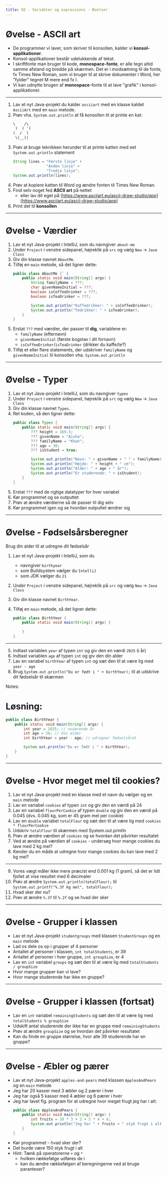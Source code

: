```yaml
---
title: 02 - Variabler og expressions - Øvelser
---
```


# Øvelse - ASCII art
- De programmer vi laver, som skriver til konsollen, kalder vi **konsol-applikationer**. 
- Konsol-applikationer består udelukkende af tekst.
- I skriftfonte man bruger til kode, **monospace-fonte**, er alle tegn altid samme afstand og bredde på skærmen. Det er i modsætning til de fonte, fx Times New Roman, som vi bruger til at skrive dokumenter i Word, her "fylder" tegnet M mere end fx l.
- Vi kan udnytte brugen af **monospace**-fonte til at lave "grafik" i konsol-applikationer.

***

1. Lav et nyt Java-projekt du kalder `asciiart` med en klasse kaldet `AsciiArt` med en `main` metode.
2. Prøv vha. `System.out.println` at få konsollen til at printe en kat:
    ```txt
    \    /\
     )  ( ')
    (  /  )
     \(__)|
    ```
3. Prøv at bruge teknikken herunder til at printe katten med eet `System.out.println` statement
    ```java
    String lines = "Første linje" +
                   "Anden linje" +
                   "Tredje linje";
    System.out.println(lines);
5. Prøv at kopiere katten til Word og ændre fonten til Times New Roman.
4. Find selv noget fed **ASCII art** på nettet
    - eller lav dit eget på [https://www.asciiart.eu/ascii-draw-studio/app](https://www.asciiart.eu/ascii-draw-studio/app)
5. Print det til **konsollen**

---

# Øvelse - Værdier

1. Lav et nyt Java-projekt i IntelliJ, som du navngiver `about-me`
2. Under `Project` i venstre sidepanel, højreklik på `src` og vælg `New` -> `Java Class`
3. Giv din klasse navnet `AboutMe`.
4. Tilføj en `main` metode, så det ligner dette:
    ```java
    public class AboutMe {` {
        public static void main(String[] args) {
            String familyName = ???;
            char givenNameInitial = ???;
            boolean isCoffeeDrinker = ???;
            boolean isTeaDrinker = ???;

            System.out.println("Kaffedrikker: " + isCoffeeDrinker);
            System.out.println("Tedrikker: " + isTeaDrinker);
        }
    }
    ```
5. Erstat `???` med værdier, der passer til **dig**, variablene er:
    - `familyName` (efternavn)
    - `givenNameInitial` (første bogstav i dit fornavn)
    - `isCoffeeDrinker`/`isTeaDrinker` (drikker du kaffe/te?)
6. Tilføj et eller flere statements, der udskriver `familyName` og `givenNameInitial` til konsollen vha. `System.out.println`

---

# Øvelse - Typer

1. Lav et nyt Java-projekt i IntelliJ, som du navngiver `types`
2. Under `Project` i venstre sidepanel, højreklik på `src` og vælg `New` -> `Java Class`
3. Giv din klasse navnet `Types`.
4. Ret koden, så den ligner dette:
    ```java
    public class Types {
        public static void main(String[] args) {
            ??? height = 169.5;
            ??? givenName = "Aisha";
            ??? familyName = "Khan";
            ??? age = 30;
            ??? isStudent = true;

            System.out.println("Navn: " + givenName + " " + familyName);
            System.out.println("Højde: " + height + " cm");
            System.out.println("Alder: " + age + " år");
            System.out.println("Er studerende: " + isStudent);
        }
    }
    ```
5. Erstat `???` med de rigtige datatyper for hver variabel
6. Kør programmet og se outputtet
7. Prøv at ændre værdierne så de passer til dig selv
8. Kør programmet igen og se hvordan outputtet ændrer sig

---

# Øvelse - Fødselsårsberegner

Brug din alder til at udregne dit fødselsår

1. Lav et nyt Java-projekt i IntelliJ, som du 
    -   navngiver `birthyear`
    -   som Buildsystem vælger du `IntelliJ`
    -   som JDK vælger du `21`

2. Under `Project` i venstre sidepanel, højreklik på `src` og vælg `New` -> `Java Class`
3. Giv din klasse navnet `BirthYear`.
4. Tilføj en `main` metode, så det ligner dette:
    ```java
    public class BirthYear {
        public static void main(String[] args) {
            
        }
    }
    ```
---

5. Indtast variablen `year` af typen `int` og giv den en værdi `2025` (i år)
6. Indtast variablen `age` af typen `int` og giv den din alder
7. Lav en variabel `birthYear` af typen `int` og sæt den til at være lig med `year - age`
8. Brug `System.out.println("Du er født i " + birthYear);` til at udskrive dit fødselsår til skærmen

Notes:
# Løsning:
```java
public class BirthYear {
    public static void main(String[] args) {
        int year = 2025; // nuværende år
        int age = 20; // din alder
        int birthYear = year - age; // udregner fødselsåret

        System.out.println("Du er født i " + birthYear);
    }
}
```

---

# Øvelse - Hvor meget mel til cookies?

1. Lav et nyt Java-projekt med en klasse med et navn du vælger og en `main` metode
2. Lav en variabel `cookies` af typen `int` og giv den en værdi på 24
3. Lav en variabel `flourPerCookie` af typen `double` og giv den en værdi på 0.045 (dvs. 0.045 kg, som er 45 gram mel per cookie)
4. Lav en `double` variabel `totalFlour` og sæt den til at være lig med `cookies * flourPerCookie`
5. Udskriv `totalFlour` til skærmen med System.out.println
6. Prøv at ændre værdien af `cookies` og se hvordan det påvirker resultatet
7. Ved at ændre på værdien af `cookies` - undersøg hvor mange cookies du lave med 2 kg mel?
8. Kender du en måde at udregne hvor mange cookies du kan lave med 2 kg mel?

---

9. Vores vægt måler ikke mere præcist end 0.001 kg (1 gram), så det er lidt fjollet at vise resultet med 6 decimaler
10. Prøv at ændre `System.out.println(totalFlour);` til `System.out.printf("%.3f kg mel", totalFlour);`
11. Hvad sker der nu?
12. Prøv at ændre `%.3f` til `%.2f` og se hvad der sker

---

# Øvelse - Grupper i klassen
- Lav et nyt Java-projekt `studentgroups` med klassen `StudentGroups` og en `main` metode
- Lad os dele os op i grupper af 4 personer
- Antallet af personer i klassen, `int totalStudents`, er 39
- Antallet af personer i hver gruppe, `int groupSize`, er 4
- Lav en `int` variabel `groups` og sæt den til at være lig med `totalStudents / groupSize`
- Hvor mange grupper kan vi lave?
- Hvor mange studerende har ikke en gruppe?

---

# Øvelse - Grupper i klassen (fortsat)
- Lav en `int` variabel `remainingStudents` og sæt den til at være lig med `totalStudents % groupSize`
- Udskift antal studerende der ikke har en gruppe med `remainingStudents`
- Prøv at ændre `groupSize` og se hvordan det påvirker resultatet
- Kan du finde en gruppe størrelse, hvor alle 39 studerende har en gruppe?

---

# Øvelse - Æbler og pærer
- Lav et nyt Java-projekt `apples-and-pears` med klassen `ApplesAndPears` og en `main` metode
- Jeg har 20 kasser med 3 æbler og 2 pærer i hver
- Jeg har også 5 kasser med 4 æbler og 6 pærer i hver
- Jeg har lavet flg. program for at udregne hvor meget frugt jeg har i alt:
    ```java
    public class ApplesAndPears {
        public static void main(String[] args) {
            int fruits = 20 * 3 + 2 + 5 * 4 + 6;
            System.out.println("Jeg har " + fruits + " styk frugt i alt.");
        }
    }
    ```
- Kør programmet - hvad sker der?
- Det burde være 150 styk frugt i alt
- Hint: Tænk på operatorerne `+` og `*` 
    - hvilken rækkefølge udføres de i 
    - kan du ændre rækkefølgen af beregningerne ved at bruge paranteser?

